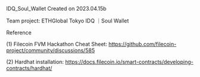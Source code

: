 IDQ_Soul_Wallet
Created on 2023.04.15b

Team project: ETHGlobal Tokyo
IDQ ｜Soul Wallet

Reference 

(1) Filecoin FVM Hackathon Cheat Sheet:
https://github.com/filecoin-project/community/discussions/585

(2) Hardhat installation:
https://docs.filecoin.io/smart-contracts/developing-contracts/hardhat/